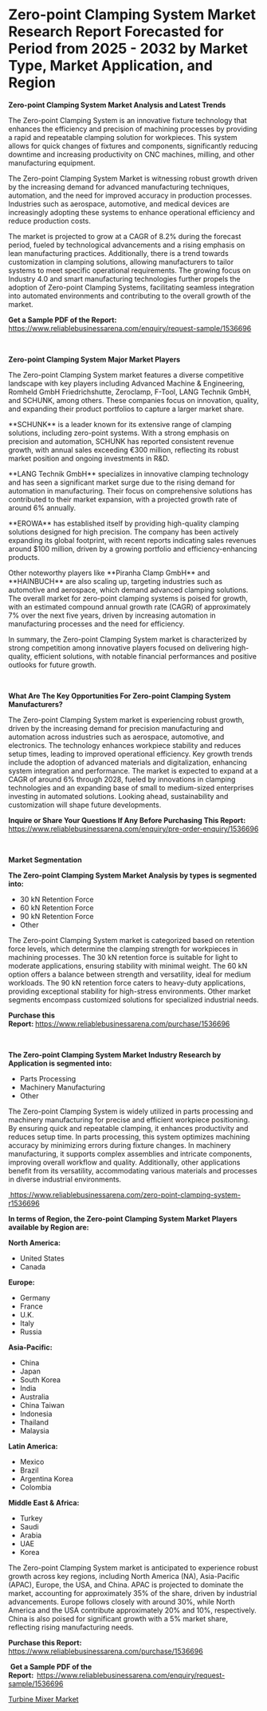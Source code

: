 <p><h1>Zero-point Clamping System Market Research Report Forecasted for Period from 2025 -  2032 by Market Type, Market Application, and Region</h1></p><p><strong>Zero-point Clamping System Market Analysis and Latest Trends</strong></p>
<p><p>The Zero-point Clamping System is an innovative fixture technology that enhances the efficiency and precision of machining processes by providing a rapid and repeatable clamping solution for workpieces. This system allows for quick changes of fixtures and components, significantly reducing downtime and increasing productivity on CNC machines, milling, and other manufacturing equipment. </p><p>The Zero-point Clamping System Market is witnessing robust growth driven by the increasing demand for advanced manufacturing techniques, automation, and the need for improved accuracy in production processes. Industries such as aerospace, automotive, and medical devices are increasingly adopting these systems to enhance operational efficiency and reduce production costs. </p><p>The market is projected to grow at a CAGR of 8.2% during the forecast period, fueled by technological advancements and a rising emphasis on lean manufacturing practices. Additionally, there is a trend towards customization in clamping solutions, allowing manufacturers to tailor systems to meet specific operational requirements. The growing focus on Industry 4.0 and smart manufacturing technologies further propels the adoption of Zero-point Clamping Systems, facilitating seamless integration into automated environments and contributing to the overall growth of the market.</p></p>
<p><strong>Get a Sample PDF of the Report:&nbsp;</strong> <a href="https://www.reliablebusinessarena.com/enquiry/request-sample/1536696?utm_campaign=3289&utm_medium=2&utm_source=Github&utm_content=ia&utm_term=08042025&utm_id=zero-point-clamping-system">https://www.reliablebusinessarena.com/enquiry/request-sample/1536696</a></p>
<p>&nbsp;</p>
<p><strong>Zero-point Clamping System Major Market Players</strong></p>
<p><p>The Zero-point Clamping System market features a diverse competitive landscape with key players including Advanced Machine & Engineering, Romheld GmbH Friedrichshutte, Zeroclamp, F-Tool, LANG Technik GmbH, and SCHUNK, among others. These companies focus on innovation, quality, and expanding their product portfolios to capture a larger market share.</p><p>**SCHUNK** is a leader known for its extensive range of clamping solutions, including zero-point systems. With a strong emphasis on precision and automation, SCHUNK has reported consistent revenue growth, with annual sales exceeding €300 million, reflecting its robust market position and ongoing investments in R&D.</p><p>**LANG Technik GmbH** specializes in innovative clamping technology and has seen a significant market surge due to the rising demand for automation in manufacturing. Their focus on comprehensive solutions has contributed to their market expansion, with a projected growth rate of around 6% annually.</p><p>**EROWA** has established itself by providing high-quality clamping solutions designed for high precision. The company has been actively expanding its global footprint, with recent reports indicating sales revenues around $100 million, driven by a growing portfolio and efficiency-enhancing products.</p><p>Other noteworthy players like **Piranha Clamp GmbH** and **HAINBUCH** are also scaling up, targeting industries such as automotive and aerospace, which demand advanced clamping solutions. The overall market for zero-point clamping systems is poised for growth, with an estimated compound annual growth rate (CAGR) of approximately 7% over the next five years, driven by increasing automation in manufacturing processes and the need for efficiency.</p><p>In summary, the Zero-point Clamping System market is characterized by strong competition among innovative players focused on delivering high-quality, efficient solutions, with notable financial performances and positive outlooks for future growth.</p></p>
<p>&nbsp;</p>
<p><strong>What Are The Key Opportunities For Zero-point Clamping System Manufacturers?</strong></p>
<p><p>The Zero-point Clamping System market is experiencing robust growth, driven by the increasing demand for precision manufacturing and automation across industries such as aerospace, automotive, and electronics. The technology enhances workpiece stability and reduces setup times, leading to improved operational efficiency. Key growth trends include the adoption of advanced materials and digitalization, enhancing system integration and performance. The market is expected to expand at a CAGR of around 6% through 2028, fueled by innovations in clamping technologies and an expanding base of small to medium-sized enterprises investing in automated solutions. Looking ahead, sustainability and customization will shape future developments.</p></p>
<p><strong>Inquire or Share Your Questions If Any Before Purchasing This Report:</strong> <a href="https://www.reliablebusinessarena.com/enquiry/pre-order-enquiry/1536696?utm_campaign=3289&utm_medium=2&utm_source=Github&utm_content=ia&utm_term=08042025&utm_id=zero-point-clamping-system">https://www.reliablebusinessarena.com/enquiry/pre-order-enquiry/1536696</a></p>
<p>&nbsp;</p>
<p><strong>Market Segmentation</strong></p>
<p><strong>The Zero-point Clamping System Market Analysis by types is segmented into:</strong></p>
<p><ul><li>30 kN Retention Force</li><li>60 kN Retention Force</li><li>90 kN Retention Force</li><li>Other</li></ul></p>
<p><p>The Zero-point Clamping System market is categorized based on retention force levels, which determine the clamping strength for workpieces in machining processes. The 30 kN retention force is suitable for light to moderate applications, ensuring stability with minimal weight. The 60 kN option offers a balance between strength and versatility, ideal for medium workloads. The 90 kN retention force caters to heavy-duty applications, providing exceptional stability for high-stress environments. Other market segments encompass customized solutions for specialized industrial needs.</p></p>
<p><strong>Purchase this Report:&nbsp;</strong><a href="https://www.reliablebusinessarena.com/purchase/1536696?utm_campaign=3289&utm_medium=2&utm_source=Github&utm_content=ia&utm_term=08042025&utm_id=zero-point-clamping-system">https://www.reliablebusinessarena.com/purchase/1536696</a></p>
<p>&nbsp;</p>
<p><strong>The Zero-point Clamping System Market Industry Research by Application is segmented into:</strong></p>
<p><ul><li>Parts Processing</li><li>Machinery Manufacturing</li><li>Other</li></ul></p>
<p><p>The Zero-point Clamping System is widely utilized in parts processing and machinery manufacturing for precise and efficient workpiece positioning. By ensuring quick and repeatable clamping, it enhances productivity and reduces setup time. In parts processing, this system optimizes machining accuracy by minimizing errors during fixture changes. In machinery manufacturing, it supports complex assemblies and intricate components, improving overall workflow and quality. Additionally, other applications benefit from its versatility, accommodating various materials and processes in diverse industrial environments.</p></p>
<p><a href="https://www.reliablebusinessarena.com/zero-point-clamping-system-r1536696?utm_campaign=3289&utm_medium=2&utm_source=Github&utm_content=ia&utm_term=08042025&utm_id=zero-point-clamping-system">&nbsp;https://www.reliablebusinessarena.com/zero-point-clamping-system-r1536696</a></p>
<p><strong>In terms of Region, the Zero-point Clamping System Market Players available by Region are:</strong></p>
<p>
    <p> <strong> North America: </strong>
        <ul>
            <li>United States</li>
            <li>Canada</li>
        </ul>
        </p> 
    <p> <strong> Europe: </strong>
        <ul>
            <li>Germany</li>
            <li>France</li>
            <li>U.K.</li>
            <li>Italy</li>
            <li>Russia</li>
        </ul>
        </p> 
    <p> <strong> Asia-Pacific: </strong>
        <ul>
            <li>China</li>
            <li>Japan</li>
            <li>South Korea</li>
            <li>India</li>
            <li>Australia</li>
            <li>China Taiwan</li>
            <li>Indonesia</li>
            <li>Thailand</li>
            <li>Malaysia</li>
        </ul>
        </p> 
    <p> <strong> Latin America: </strong>
        <ul>
            <li>Mexico</li>
            <li>Brazil</li>
            <li>Argentina Korea</li>
            <li>Colombia</li>
        </ul>
        </p> 
    <p> <strong> Middle East & Africa: </strong>
        <ul>
            <li>Turkey</li>
            <li>Saudi</li>
            <li>Arabia</li>
            <li>UAE</li>
            <li>Korea</li>
        </ul>
    </p>
    </p>
<p><p>The Zero-point Clamping System market is anticipated to experience robust growth across key regions, including North America (NA), Asia-Pacific (APAC), Europe, the USA, and China. APAC is projected to dominate the market, accounting for approximately 35% of the share, driven by industrial advancements. Europe follows closely with around 30%, while North America and the USA contribute approximately 20% and 10%, respectively. China is also poised for significant growth with a 5% market share, reflecting rising manufacturing needs.</p></p>
<p><strong>Purchase this Report: </strong><a href="https://www.reliablebusinessarena.com/purchase/1536696?utm_campaign=3289&utm_medium=2&utm_source=Github&utm_content=ia&utm_term=08042025&utm_id=zero-point-clamping-system">https://www.reliablebusinessarena.com/purchase/1536696</a></p>
<p>&nbsp;<strong>Get a Sample PDF of the Report:&nbsp;&nbsp;</strong><a href="https://www.reliablebusinessarena.com/enquiry/request-sample/1536696?utm_campaign=3289&utm_medium=2&utm_source=Github&utm_content=ia&utm_term=08042025&utm_id=zero-point-clamping-system">https://www.reliablebusinessarena.com/enquiry/request-sample/1536696</a></p>
<p><strong></strong></p>
<p><p><a href="https://github.com/sofayahoo2023/Market-Research-Report-List-7/blob/main/turbine-mixer-market.md?utm_campaign=3289&utm_medium=2&utm_source=Github&utm_content=ia&utm_term=08042025&utm_id=zero-point-clamping-system">Turbine Mixer Market</a></p></p>
